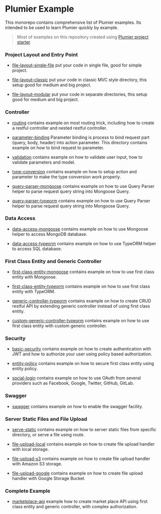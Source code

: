 # Plumier Example

This monorepo contains comprehensive list of Plumier examples. Its intended to be used to learn Plumier quickly by example. 

>Most of examples on this repository created using [Plumier project starter](https://github.com/plumier/starters).

### Project Layout and Entry Point

* [file-layout-single-file](01-project-layout/file-layout-single-file) put your code in single file, good for simple project.
  
* [file-layout-classic](01-project-layout/file-layout-classic) put your code in classic MVC style directory, this setup good for medium and big project. 

* [file-layout-modular](01-project-layout/file-layout-modular) put your code in separate directories, this setup good for medium and big project. 

### Controller

* [routing](02-controller/routing) contains example on most routing trick, including how to create a restful controller and nested restful controller.

* [parameter-binding](02-controller/parameter-binding) Parameter binding is process to bind request part (query, body, header) into action parameter. This directory contains example on how to bind request to parameter.

* [validation](02-controller/validation) contains example on how to validate user input, how to validate parameters and model.
  
* [type-conversion](02-controller/type-conversion) contains example on how to setup action and parameter to make the type conversion work properly. 

* [query-parser-mongoose](02-controller/query-parser-mongoose) contains example on how to use Query Parser helper to parse request query string into Mongoose Query.

* [query-parser-typeorm](02-controller/query-parser-typeorm) contains example on how to use Query Parser helper to parse request query string into Mongoose Query.

### Data Access
  
* [data-access-mongoose](04-data-access/data-access-mongoose) contains example on how to use Mongoose helper to access MongoDB database.

* [data-access-typeorm](04-data-access/data-access-typeorm) contains example on how to use TypeORM helper to access SQL database.

### First Class Entity and Generic Controller

* [first-class-entity-mongoose](03-first-class-entity/first-class-entity-mongoose) contains example on how to use first class entity with Mongoose.
    
* [first-class-entity-typeorm](03-first-class-entity/first-class-entity-typeorm) contains example on how to use first class entity with TypeORM.
  
* [generic-controller-typeorm](03-first-class-entity/generic-controller-typeorm) contains example on how to create CRUD restful API by extending generic controller instead of using first class entity.
  
* [custom-generic-controller-typeorm](03-first-class-entity/custom-generic-controller-typeorm) contains example on how to use first class entity with custom generic controller.
  
### Security

* [basic-security](05-security/basic-security) contains example on how to create authentication with JWT and how to authorize your user using policy based authorization. 
  
* [entity-policy](05-security/entity-policy) contains example on how to secure first class entity using entity policy.

* [social-login](05-security/social-login) contains example on how to use OAuth from several providers such as Facebook, Google, Twitter, GitHub, GitLab.

### Swagger 

* [swagger](06-swagger/swagger) contains example on how to enable the swagger facility.

### Server Static Files and File Upload

* [serve-static](07-serve-static-and-file-upload/serve-static) contains example on how to server static files from specific directory, or serve a file using route.

* [file-upload-local](07-serve-static-and-file-upload/file-upload-local) contains example on how to create file upload handler with local storage.

* [file-upload-s3](07-serve-static-and-file-upload/file-upload-s3) contains example on how to create file upload handler with Amazon S3 storage.


* [file-upload-google](07-serve-static-and-file-upload/file-upload-google) contains example on how to create file upload handler with Google Storage Bucket.

### Complete Example 

* [marketplace-api](08-complete-example/marketplace-api) example how to create market place API using first class entity and generic controller, with complex authorization.

